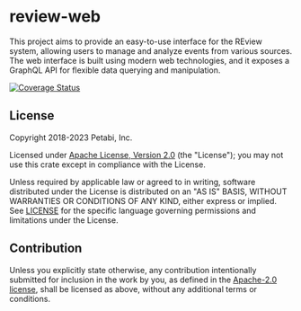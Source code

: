 # review-web

This project aims to provide an easy-to-use interface for the REview system,
allowing users to manage and analyze events from various sources. The web
interface is built using modern web technologies, and it exposes a GraphQL API
for flexible data querying and manipulation.

[![Coverage Status](https://codecov.io/gh/aicers/review-web/branch/main/graphs/badge.svg)](https://codecov.io/gh/aicers/review-web)

## License

Copyright 2018-2023 Petabi, Inc.

Licensed under [Apache License, Version 2.0][apache-license] (the "License");
you may not use this crate except in compliance with the License.

Unless required by applicable law or agreed to in writing, software distributed
under the License is distributed on an "AS IS" BASIS, WITHOUT WARRANTIES OR
CONDITIONS OF ANY KIND, either express or implied. See [LICENSE](LICENSE) for
the specific language governing permissions and limitations under the License.

## Contribution

Unless you explicitly state otherwise, any contribution intentionally submitted
for inclusion in the work by you, as defined in the [Apache-2.0
license][apache-license], shall be licensed as above, without any additional
terms or conditions.

[apache-license]: http://www.apache.org/licenses/LICENSE-2.0
